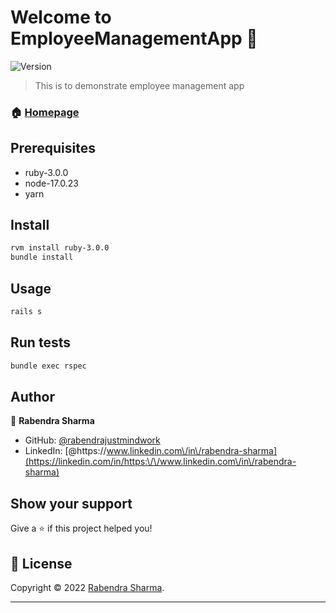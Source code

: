 # Welcome to EmployeeManagementApp 👋
![Version](https://img.shields.io/badge/version-1.0.0-blue.svg?cacheSeconds=2592000)

> This is to demonstrate employee management app

### 🏠 [Homepage](https://github.com/rabendrajustmindwork/employee-management-app)

## Prerequisites

- ruby-3.0.0
- node-17.0.23
- yarn

## Install

```sh
rvm install ruby-3.0.0
bundle install
```

## Usage

```sh
rails s
```

## Run tests

```sh
bundle exec rspec
```

## Author

👤 **Rabendra Sharma**

* GitHub: [@rabendrajustmindwork](https://github.com/rabendrajustmindwork)
* LinkedIn: [@https:\/\/www.linkedin.com\/in\/rabendra-sharma](https://linkedin.com/in/https:\/\/www.linkedin.com\/in\/rabendra-sharma)


## Show your support

Give a ⭐️ if this project helped you!


## 📝 License

Copyright © 2022 [Rabendra Sharma](https://github.com/rabendrajustmindwork).


***


